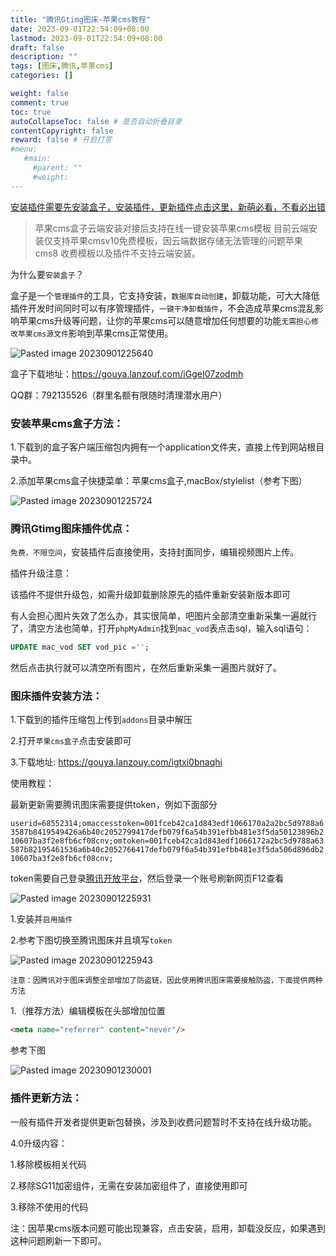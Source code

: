 ```yaml
---
title: "腾讯Gtimg图床-苹果cms教程"
date: 2023-09-01T22:54:09+08:00
lastmod: 2023-09-01T22:54:09+08:00
draft: false
description: ""
tags: [图床,腾讯,苹果cms]
categories: []

weight: false
comment: true
toc: true
autoCollapseToc: false # 是否自动折叠目录
contentCopyright: false
reward: false # 开启打赏
#menu:
   #main:
     #parent: ""
     #weight:
---
```


[安装插件需要先安装盒子，安装插件，更新插件点击这里，新萌必看，不看必出错](https://gouya.lanzouf.com/iGgeI07zodmh)

> 苹果cms盒子云端安装对接后支持在线一键安装苹果cms模板 目前云端安装仅支持苹果cmsv10免费模板，因云端数据存储无法管理的问题苹果cms8 收费模板以及插件不支持云端安装。

为什么要`安装盒子`？

盒子是一个`管理插件`的工具，它支持安装，`数据库自动创建`，卸载功能，可大大降低插件开发时间同时可以有序管理插件，`一键干净卸载插件`，不会造成苹果cms混乱影响苹果cms升级等问题，让你的苹果cms可以随意增加任何想要的功能`无需担心修改苹果cms源文件`影响到苹果cms正常使用。

![Pasted image 20230901225640](https://r2.leshans.eu.org/2023/09/1b578cd247fb47a8ea61de632f6c0a24.webp)

盒子下载地址：https://gouya.lanzouf.com/iGgeI07zodmh

QQ群：792135526（群里名额有限随时清理潜水用户）

  
### **安装苹果cms盒子方法：**  

1.下载到的盒子客户端压缩包内拥有一个application文件夹，直接上传到网站根目录中。

2.添加苹果cms盒子快捷菜单：苹果cms盒子,macBox/stylelist（参考下图）

![Pasted image 20230901225724](https://r2.leshans.eu.org/2023/09/59946841c80ef5f41edc6bde6b0ae07b.webp)


### 腾讯Gtimg图床插件优点：  

`免费，不限空间`，安装插件后直接使用，支持封面同步，编辑视频图片上传。

插件升级注意：

该插件不提供升级包，如需升级卸载删除原先的插件重新安装新版本即可

  

有人会担心图片失效了怎么办，其实很简单，吧图片全部清空重新采集一遍就行了，清空方法也简单，打开`phpMyAdmin`找到`mac_vod`表点击sql，输入sql语句：

```sql
UPDATE mac_vod SET vod_pic ='';
```

然后点击执行就可以清空所有图片，在然后重新采集一遍图片就好了。

### **图床插件安装方法：**

1.下载到的插件压缩包上传到`addons`目录中解压

2.打开`苹果cms盒子`点击安装即可

3.下载地址: https://gouya.lanzouy.com/igtxi0bnaqhi

使用教程：

最新更新需要腾讯图床需要提供token，例如下面部分

`userid=68552314;omaccesstoken=001fceb42ca1d843edf1066170a2a2bc5d9788a63587b8419549426a6b40c2052799417defb079f6a54b391efbb481e3f5da50123896b210607ba3f2e8fb6cf08cnv;omtoken=001fceb42ca1d843edf1066172a2bc5d9788a63587b82195461536a6b40c2052766417defb079f6a54b391efbb481e3f5da506d896db210607ba3f2e8fb6cf08cnv;  `

token需要自己登录[腾讯开放平台](https://om.qq.com/userAuth/index)，然后登录一个账号刷新网页F12查看

![Pasted image 20230901225931](https://r2.leshans.eu.org/2023/09/7ad00f9ae9847e0f17f2bffdebf2b7af.webp)

1.安装并`启用插件`

2.参考下图切换至腾讯图床并且填写`token`

![Pasted image 20230901225943](https://r2.leshans.eu.org/2023/09/f228c934b40298d880a91058a9bc418d.webp)

`注意：因腾讯对于图床调整全部增加了防盗链，因此使用腾讯图床需要接触防盗，下面提供两种方法`

  

1.（推荐方法）编辑模板在头部增加位置

```html
<meta name="referrer" content="never"/>
```

参考下图

![Pasted image 20230901230001](https://r2.leshans.eu.org/2023/09/29fcdb9d4b6134d4b3f0d0045712073a.webp)

### **插件更新方法：**

一般有插件开发者提供更新包替换，涉及到收费问题暂时不支持在线升级功能。  

4.0升级内容：

1.移除模板相关代码

2.移除SG11加密组件，无需在安装加密组件了，直接使用即可

3.移除不使用的代码

注：因苹果cms版本问题可能出现兼容，点击安装，启用，卸载没反应，如果遇到这种问题刷新一下即可。